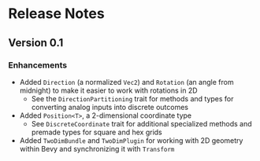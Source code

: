 # Release Notes

## Version 0.1

### Enhancements

- Added `Direction` (a normalized `Vec2`) and `Rotation` (an angle from midnight) to make it easier to work with rotations in 2D
  - See the `DirectionPartitioning` trait for methods and types for converting analog inputs into discrete outcomes
- Added `Position<T>`, a 2-dimensional coordinate type
  - See `DiscreteCoordinate` trait for additional specialized methods and premade types for square and hex grids
- Added `TwoDimBundle` and `TwoDimPlugin` for working with 2D geometry within Bevy and synchronizing it with `Transform`
